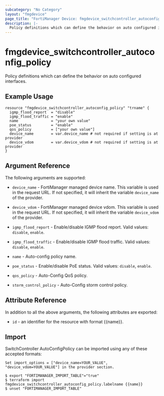 ```yaml
---
subcategory: "No Category"
layout: "fmgdevice"
page_title: "FortiManager Device: fmgdevice_switchcontroller_autoconfig_policy"
description: |-
  Policy definitions which can define the behavior on auto configured interfaces.
---
```


# fmgdevice_switchcontroller_autoconfig_policy
Policy definitions which can define the behavior on auto configured interfaces.

## Example Usage

```hcl
resource "fmgdevice_switchcontroller_autoconfig_policy" "trname" {
  igmp_flood_report  = "disable"
  igmp_flood_traffic = "enable"
  name               = "your own value"
  poe_status         = "enable"
  qos_policy         = ["your own value"]
  device_name        = var.device_name # not required if setting is at provider
  device_vdom        = var.device_vdom # not required if setting is at provider
}
```

## Argument Reference


The following arguments are supported:

* `device_name` - FortiManager managed device name. This variable is used in the request URL. If not specified, it will inherit the variable `device_name` of the provider.
* `device_vdom` - FortiManager managed device vdom. This variable is used in the request URL. If not specified, it will inherit the variable `device_vdom` of the provider.

* `igmp_flood_report` - Enable/disable IGMP flood report. Valid values: `disable`, `enable`.

* `igmp_flood_traffic` - Enable/disable IGMP flood traffic. Valid values: `disable`, `enable`.

* `name` - Auto-config policy name.
* `poe_status` - Enable/disable PoE status. Valid values: `disable`, `enable`.

* `qos_policy` - Auto-Config QoS policy.
* `storm_control_policy` - Auto-Config storm control policy.


## Attribute Reference

In addition to all the above arguments, the following attributes are exported:
* `id` - an identifier for the resource with format {{name}}.

## Import

SwitchController AutoConfigPolicy can be imported using any of these accepted formats:
```
Set import_options = ["device_name=YOUR_VALUE", "device_vdom=YOUR_VALUE"] in the provider section.

$ export "FORTIMANAGER_IMPORT_TABLE"="true"
$ terraform import fmgdevice_switchcontroller_autoconfig_policy.labelname {{name}}
$ unset "FORTIMANAGER_IMPORT_TABLE"
```

